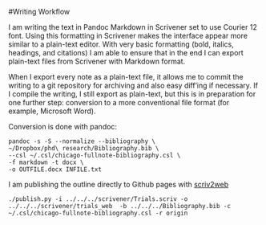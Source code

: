 #Writing Workflow

I am writing the text in Pandoc Markdown in Scrivener set to use Courier 12 font. Using this formatting in Scrivener makes the interface appear more similar to a plain-text editor. With very basic formatting (bold, italics, headings, and citations) I am able to ensure that in the end I can export plain-text files from Scrivener with Markdown format.

When I export every note as a plain-text file, it allows me to commit the writing to a git repository for archiving and also easy diff’ing if necessary. If I compile the writing, I still export as plain-text, but this is in preparation for one further step: conversion to a more conventional file format (for example, Microsoft Word). 

Conversion is done with pandoc:
```
pandoc -s -S --normalize --bibliography \
~/Dropbox/phd\ research/Bibliography.bib \
--csl ~/.csl/chicago-fullnote-bibliography.csl \
-f markdown -t docx \
-o OUTFILE.docx INFILE.txt
```

I am publishing the outline directly to Github pages with [scriv2web](https://github.com/seandockray/scriv2web)
```
./publish.py -i ../../../scrivener/Trials.scriv -o ../../../scrivener/trials_web  -b ../../../Bibliography.bib -c ~/.csl/chicago-fullnote-bibliography.csl -r origin
```